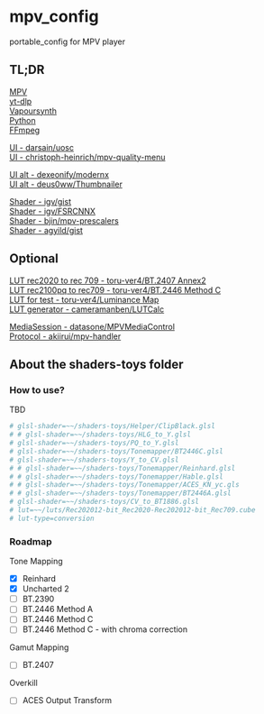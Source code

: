 # mpv_config

portable_config for MPV player

## TL;DR

[MPV](https://github.com/shinchiro/mpv-winbuild-cmake/releases)  
[yt-dlp](https://github.com/yt-dlp/yt-dlp/releases)  
[Vapoursynth](https://github.com/vapoursynth/vapoursynth/releases)  
[Python](https://www.python.org/downloads)  
[FFmpeg](https://www.gyan.dev/ffmpeg/builds/#release-builds)

[UI - darsain/uosc](https://github.com/darsain/uosc)  
[UI - christoph-heinrich/mpv-quality-menu](https://github.com/christoph-heinrich/mpv-quality-menu)

[UI alt - dexeonify/modernx](https://github.com/dexeonify/mpv-config/blob/main/scripts/modernx.lua)  
[UI alt - deus0ww/Thumbnailer](https://github.com/deus0ww/mpv-conf/tree/master/scripts)

[Shader - igv/gist](https://gist.github.com/igv)  
[Shader - igv/FSRCNNX](https://github.com/igv/FSRCNN-TensorFlow/releases)  
[Shader - bjin/mpv-prescalers](https://github.com/bjin/mpv-prescalers/tree/master/vulkan/compute)  
[Shader - agyild/gist](https://gist.github.com/agyild)

## Optional

[LUT rec2020 to rec 709 - toru-ver4/BT.2407 Annex2](https://trev16.hatenablog.com/entry/2020/06/07/094646)  
[LUT rec2100pq to rec709 - toru-ver4/BT.2446 Method C](https://trev16.hatenablog.com/entry/2020/08/01/131907)  
[LUT for test - toru-ver4/Luminance Map](https://trev16.hatenablog.com/entry/2020/04/26/190416)  
[LUT generator - cameramanben/LUTCalc](https://cameramanben.github.io/LUTCalc/LUTCalc/index.html)

[MediaSession - datasone/MPVMediaControl](https://github.com/datasone/MPVMediaControl)  
[Protocol - akiirui/mpv-handler](https://github.com/akiirui/mpv-handler)

## About the shaders-toys folder

### How to use?

TBD

```cfg
# glsl-shader=~~/shaders-toys/Helper/ClipBlack.glsl
# # glsl-shader=~~/shaders-toys/HLG_to_Y.glsl
# glsl-shader=~~/shaders-toys/PQ_to_Y.glsl
# glsl-shader=~~/shaders-toys/Tonemapper/BT2446C.glsl
# glsl-shader=~~/shaders-toys/Y_to_CV.glsl
# # glsl-shader=~~/shaders-toys/Tonemapper/Reinhard.glsl
# # glsl-shader=~~/shaders-toys/Tonemapper/Hable.glsl
# # glsl-shader=~~/shaders-toys/Tonemapper/ACES_KN_yc.gls
# # glsl-shader=~~/shaders-toys/Tonemapper/BT2446A.glsl
# glsl-shader=~~/shaders-toys/CV_to_BT1886.glsl
# lut=~~/luts/Rec202012-bit_Rec2020-Rec202012-bit_Rec709.cube
# lut-type=conversion
```

### Roadmap

Tone Mapping

- [x] Reinhard
- [x] Uncharted 2
- [ ] BT.2390
- [ ] BT.2446 Method A
- [ ] BT.2446 Method C
- [ ] BT.2446 Method C - with chroma correction

Gamut Mapping

- [ ] BT.2407

Overkill

- [ ] ACES Output Transform

